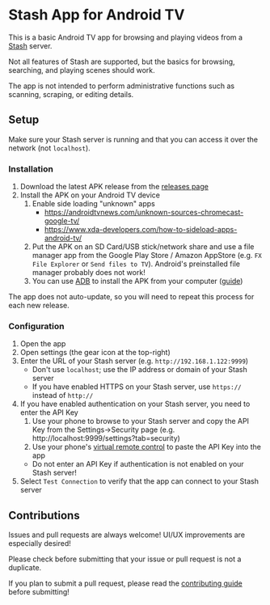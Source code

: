 # Stash App for Android TV

This is a basic Android TV app for browsing and playing videos from a [Stash](https://github.com/stashapp/stash) server.

Not all features of Stash are supported, but the basics for browsing, searching, and playing scenes should work.

The app is not intended to perform administrative functions such as scanning, scraping, or editing details.

## Setup

Make sure your Stash server is running and that you can access it over the network (not `localhost`).

### Installation

1. Download the latest APK release from the [releases page](https://github.com/damontecres/StashAppAndroidTV/releases/latest)
1. Install the APK on your Android TV device
    1. Enable side loading "unknown" apps
        - https://androidtvnews.com/unknown-sources-chromecast-google-tv/
        - https://www.xda-developers.com/how-to-sideload-apps-android-tv/
    1. Put the APK on an SD Card/USB stick/network share and use a file manager app from the Google Play Store / Amazon AppStore (e.g. `FX File Explorer` or `Send files to TV`). Android's preinstalled file manager probably does not work!
    1. You can use [ADB](https://developer.android.com/studio/command-line/adb) to install the APK from your computer ([guide](https://fossbytes.com/side-load-apps-android-tv/#h-how-to-sideload-apps-on-your-android-tv-using-adb))

The app does not auto-update, so you will need to repeat this process for each new release.

### Configuration

1. Open the app
1. Open settings (the gear icon at the top-right)
1. Enter the URL of your Stash server (e.g. `http://192.168.1.122:9999`)
    - Don't use `localhost`; use the IP address or domain of your Stash server
    - If you have enabled HTTPS on your Stash server, use `https://` instead of `http://`
1. If you have enabled authentication on your Stash server, you need to enter the API Key
    1. Use your phone to browse to your Stash server and copy the API Key from the Settings->Security page (e.g. http://localhost:9999/settings?tab=security)
    1. Use your phone's [virtual remote control](https://support.google.com/chromecast/answer/11221499) to paste the API Key into the app
    - Do not enter an API Key if authentication is not enabled on your Stash server!
1. Select `Test Connection` to verify that the app can connect to your Stash server

## Contributions

Issues and pull requests are always welcome! UI/UX improvements are especially desired!

Please check before submitting that your issue or pull request is not a duplicate.

If you plan to submit a pull request, please read the [contributing guide](CONTRIBUTING.md) before submitting!

